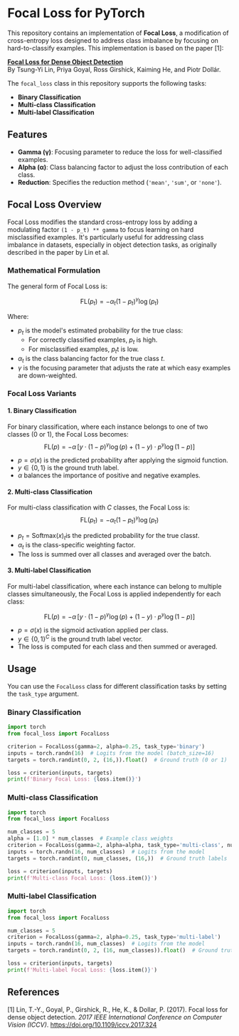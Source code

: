 # Focal Loss for PyTorch

This repository contains an implementation of **Focal Loss**, a modification of cross-entropy loss designed to address class imbalance by focusing on hard-to-classify examples. This implementation is based on the paper [1]:

**[Focal Loss for Dense Object Detection](https://arxiv.org/pdf/1708.02002)**  
By Tsung-Yi Lin, Priya Goyal, Ross Girshick, Kaiming He, and Piotr Dollár.

The `focal_loss` class in this repository supports the following tasks:
- **Binary Classification**
- **Multi-class Classification**
- **Multi-label Classification**

## Features

- **Gamma (γ)**: Focusing parameter to reduce the loss for well-classified examples.
- **Alpha (α)**: Class balancing factor to adjust the loss contribution of each class.
- **Reduction**: Specifies the reduction method (`'mean'`, `'sum'`, or `'none'`).

## Focal Loss Overview

Focal Loss modifies the standard cross-entropy loss by adding a modulating factor `(1 - p_t) ** gamma` to focus learning on hard misclassified examples. It's particularly useful for addressing class imbalance in datasets, especially in object detection tasks, as originally described in the paper by Lin et al.

### Mathematical Formulation

The general form of Focal Loss is:

$$\text{FL}(p_t) = -\alpha_t (1 - p_t)^\gamma \log(p_t)$$

Where:
-   $p_t$​ is the model's estimated probability for the true class:
    -   For correctly classified examples, $p_t$ is high.
    -   For misclassified examples, $p_t$t is low.
-   $\alpha_t$​ is the class balancing factor for the true class $t$.
-   $\gamma$ is the focusing parameter that adjusts the rate at which easy examples are down-weighted.
### Focal Loss Variants

#### 1. **Binary Classification**

For binary classification, where each instance belongs to one of two classes (0 or 1), the Focal Loss becomes:
$$\text{FL}(p) = -\alpha\, [y \cdot (1 - p)^\gamma \log(p) + (1 - y) \cdot p^\gamma \log(1 - p)]$$

-   $p = \sigma(x)$ is the predicted probability after applying the sigmoid function.
-   $y \in \{0, 1\}$ is the ground truth label.
-   $\alpha$ balances the importance of positive and negative examples.

#### 2. **Multi-class Classification**

For multi-class classification with $C$ classes, the Focal Loss is:
$$\text{FL}(p_t) = -\alpha_t (1 - p_t)^\gamma \log(p_t)$$

-   $p_t = \text{Softmax}(x)_t$​ is the predicted probability for the true class$t$.
-   $\alpha_t$​ is the class-specific weighting factor.
-   The loss is summed over all classes and averaged over the batch.

#### 3. **Multi-label Classification**

For multi-label classification, where each instance can belong to multiple classes simultaneously, the Focal Loss is applied independently for each class:

$$\text{FL}(p) = -\alpha\, [y \cdot (1 - p)^\gamma \log(p) + (1 - y) \cdot p^\gamma \log(1 - p)]$$

-   $p = \sigma(x)$ is the sigmoid activation applied per class.
-   $y \in \{0, 1\}^C$ is the ground truth label vector.
-   The loss is computed for each class and then summed or averaged.

## Usage

You can use the `FocalLoss` class for different classification tasks by setting the `task_type` argument.

### Binary Classification

```python
import torch
from focal_loss import FocalLoss

criterion = FocalLoss(gamma=2, alpha=0.25, task_type='binary')
inputs = torch.randn(16)  # Logits from the model (batch_size=16)
targets = torch.randint(0, 2, (16,)).float()  # Ground truth (0 or 1)

loss = criterion(inputs, targets)
print(f'Binary Focal Loss: {loss.item()}')
```

### Multi-class Classification

```python
import torch
from focal_loss import FocalLoss

num_classes = 5
alpha = [1.0] * num_classes  # Example class weights
criterion = FocalLoss(gamma=2, alpha=alpha, task_type='multi-class', num_classes=num_classes)
inputs = torch.randn(16, num_classes)  # Logits from the model
targets = torch.randint(0, num_classes, (16,))  # Ground truth labels

loss = criterion(inputs, targets)
print(f'Multi-class Focal Loss: {loss.item()}')
```

### Multi-label Classification

```python
import torch
from focal_loss import FocalLoss

num_classes = 5
criterion = FocalLoss(gamma=2, alpha=0.25, task_type='multi-label')
inputs = torch.randn(16, num_classes)  # Logits from the model
targets = torch.randint(0, 2, (16, num_classes)).float()  # Ground truth labels

loss = criterion(inputs, targets)
print(f'Multi-label Focal Loss: {loss.item()}')
```

## References
[1] Lin, T.-Y., Goyal, P., Girshick, R., He, K., & Dollar, P. (2017). Focal loss for dense object detection. _2017 IEEE International Conference on Computer Vision (ICCV)_. https://doi.org/10.1109/iccv.2017.324                              
